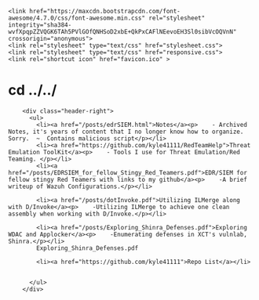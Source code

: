 <html>
<style>
footer {text-align: center;}
h2 {font-size: 12px;}
</style>
  <head>
    <meta charset="utf-8">
    <meta name="viewport" content="width=device-width, initial-scale=1.0">

    <link href="https://maxcdn.bootstrapcdn.com/font-awesome/4.7.0/css/font-awesome.min.css" rel="stylesheet" integrity="sha384-wvfXpqpZZVQGK6TAh5PVlGOfQNHSoD2xbE+QkPxCAFlNEevoEH3Sl0sibVcOQVnN" crossorigin="anonymous">
    <link rel="stylesheet" type="text/css" href="stylesheet.css">
    <link rel="stylesheet" type="text/css" href="responsive.css">
    <link rel="shortcut icon" href="favicon.ico" >




        
<h1><span class="fa-stack fa-lg"><i class="fa fa-square fa-stack-2x"></i><i class="fa fa-terminal fa-stack-1x fa-inverse"></i></span>  cd ../../</h1>

        <div class="header-right">
          <ul>
            <li><a href="/posts/edrSIEM.html">Notes</a><p>    - Archived Notes, it's years of content that I no longer know how to organize. Sorry.  ~  Contains malicious script</p></li>
            <li><a href="https://github.com/kyle41111/RedTeamHelp">Threat Emulation ToolKit</a><p>    - Tools I use for Threat Emulation/Red Teaming. </p></li>
            <li><a href="/posts/EDRSIEM_for_fellow_Stingy_Red_Teamers.pdf">EDR/SIEM for fellow stingy Red Teamers with links to my github</a><p>    -A brief writeup of Wazuh Configurations.</p></li>
            
            <li><a href="/posts/dotInvoke.pdf">Utilizing ILMerge along with D/Invoke</a><p>    -Utilizing ILMerge to achieve one clean assembly when working with D/Invoke.</p></li>
            
            <li><a href="/posts/Exploring_Shinra_Defenses.pdf">Exploring WDAC and Applocker</a><p>    -Enumerating defenses in XCT's vulnlab, Shinra.</p></li>
            Exploring_Shinra_Defenses.pdf

            <li><a href="https://github.com/kyle41111">Repo List</a></li>
            
            
          </ul>
        </div>
